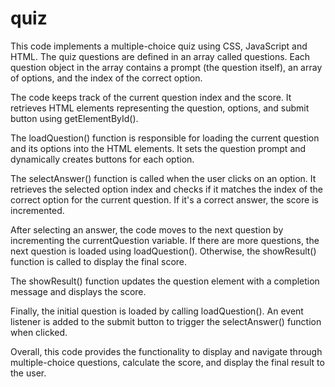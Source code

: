 # quiz
This code implements a multiple-choice quiz using CSS, JavaScript and HTML.
The quiz questions are defined in an array called questions. Each question object in the array contains a prompt (the question itself), an array of options, and the index of the correct option.

The code keeps track of the current question index and the score. It retrieves HTML elements representing the question, options, and submit button using getElementById().

The loadQuestion() function is responsible for loading the current question and its options into the HTML elements. It sets the question prompt and dynamically creates buttons for each option.

The selectAnswer() function is called when the user clicks on an option. It retrieves the selected option index and checks if it matches the index of the correct option for the current question. If it's a correct answer, the score is incremented.

After selecting an answer, the code moves to the next question by incrementing the currentQuestion variable. If there are more questions, the next question is loaded using loadQuestion(). Otherwise, the showResult() function is called to display the final score.

The showResult() function updates the question element with a completion message and displays the score.

Finally, the initial question is loaded by calling loadQuestion(). An event listener is added to the submit button to trigger the selectAnswer() function when clicked.

Overall, this code provides the functionality to display and navigate through multiple-choice questions, calculate the score, and display the final result to the user.
